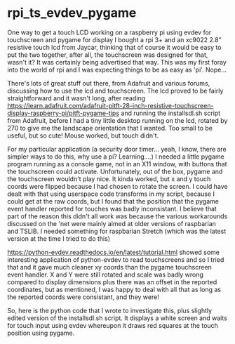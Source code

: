 # rpi_ts_evdev_pygame
One way to get a touch LCD working on a raspberry pi using evdev for touchscreen and pygame for display
I bought a rpi 3+ and an xc9022 2.8" resistive touch lcd from Jaycar, thinking that of course it would be easy to put the two together, after all,  the touchscreen was designed for that, wasn't it? It was certainly being advertised that way. This was my first foray into the world of rpi and I was expecting things to be as easy as 'pi'. Nope...

There's lots of great stuff out there, from Adafruit and various forums, discussing how to use the lcd and touchscreen. The lcd proved to be fairly straightforward and it wasn't long, after reading https://learn.adafruit.com/adafruit-pitft-28-inch-resistive-touchscreen-display-raspberry-pi/pitft-pygame-tips and running the installsdl.sh script from Adafruit, before I had a tiny little desktop running on the lcd, rotated by 270 to give me the landscape orientation that I wanted. Too small to be useful, but so cute! Mouse worked, but touch didn't.

For my particular application (a security door timer... yeah, I know, there are simpler ways to do this, why use a pi? Learning....) I needed a little pygame program running as a console game, not in an X11 window, with buttons that the touchscreen could activate. Unfortunately, out of the box, pygame and the touchscreen wouldn't play nice. It kinda worked, but x and y touch coords were flipped because I had chosen to rotate the screen. I could have dealt with that using userspace code transforms in my script, because I could get at the raw coords, but I found that the position that the pygame event handler reported for touches was badly inconsistant. I believe that part of the reason this didn't all work was because the various workarounds discussed on the 'net were mainly aimed at older versions of raspbarian and TSLIB. I needed something for raspbarian Stretch (which was the latest version at the time I tried to do this)

https://python-evdev.readthedocs.io/en/latest/tutorial.html showed some interesting application of python-evdev to read touchscreens and so I tried that and it gave much cleaner xy coords than the pygame touchscreen event handler. X and Y were still rotated and scale was badly wrong compared to display dimensions plus there was an offset in the reported coordinates, but as mentioned, I was happy to deal with all that as long as the reported coords were consistant, and they were!

So, here is the python code that I wrote to investigate this, plus slightly edited version of the installsdl.sh script. It displays a white screen and waits for touch input using evdev whereupon it draws red squares at the touch position using pygame.
